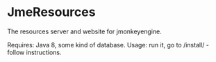 # JmeResources
The resources server and website for jmonkeyengine.

Requires: Java 8, some kind of database.
Usage: run it, go to /install/ - follow instructions.

